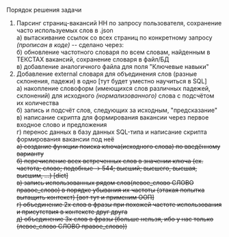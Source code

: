 Порядок решения задачи
1. Парсинг страниц-вакансий HH по запросу пользователя, сохранение часто используемых слов в .json  
    а) вытаскивание ссылок со всех страниц по конкретному запросу _(прописан в коде)_ -- сделано через:  
    б) обновление частотного словаря по всем словам, найденным в ТЕКСТАХ вакансий, сохранение словаря в файл/БД  
    в) добавление аналогичного файла для поля "Ключевые навыки"  
2. Добавление external словаря для объединения слов (разные склонения, падежи) в одно [тут будет уместно научиться в SQL]  
    а) накопление словоформ (имеющихся слов различных падежей, склонений) для исходного _(нормализованного)_ слова с подсчётом их количества  
    б) запись и подсчёт слов, следующих за исходным, "предсказание"  
    в) написание скрипта для формирования вакансии через первое входное слово и предложения  
    г) перенос данных в базу данных SQL-типа и написание скрипта формирования вакансии под неё   
 ~~а) создание функции поиска ключа(исходного слова) по введённому варианту  
   б) перечисление всех встреченных слов в значении ключа (ex. частота; слово; подобные → 544; высший; высшего, высшая, высшим, ...) [dict]  
   в) запись использованных рядом слов(левое_слово СЛОВО правое_слово) в порядке убывания их частоты (этакая попытка вытащить контекст) [вот тут и применим ООП]  
   г) объединение 2х слов в фразы при похожей частоте использования и присутствия в контексте друг друга  
   д) объединение 3х слов в фразы (больше нельзя, ибо у нас только (левое_слово СЛОВО правое_слово))~~